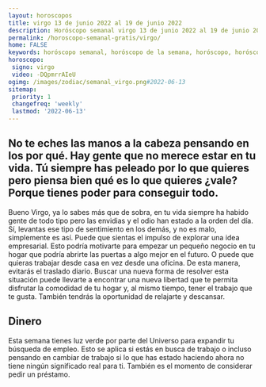 ```yaml
---
layout: horoscopos
title: virgo 13 de junio 2022 al 19 de junio 2022 
description: Horóscopo semanal virgo 13 de junio 2022 al 19 de junio 2022. No te eches las manos a la cabeza pensando en los por qué. Hay gente que no merece estar en tu vida. Tú siempre has peleado por lo que quieres pero piensa bien qué es lo que quieres ¿vale? Porque tienes poder para conseguir todo.
permalink: /horoscopo-semanal-gratis/virgo/
home: FALSE
keywords: horóscopo semanal, horóscopo de la semana, horóscopo, horóscopo gratis,horóscopos, horóscopo esperanza gracia, horoscopos virgo la semana, horóscopos gratis, Tarot, Astrologia, Zodíaco, virgo, horoscopo gratis, semanal
horoscopo:
 signo: virgo
 video: -DQpmrrAIeU
ogimg: /images/zodiac/semanal_virgo.png#2022-06-13
sitemap:
 priority: 1
 changefreq: 'weekly'
 lastmod: '2022-06-13'
---
```




## No te eches las manos a la cabeza pensando en los por qué. Hay gente que no merece estar en tu vida. Tú siempre has peleado por lo que quieres pero piensa bien qué es lo que quieres ¿vale? Porque tienes poder para conseguir todo.

Bueno Virgo, ya lo sabes más que de sobra, en tu vida siempre ha habido gente de todo tipo pero las envidias y el odio han estado a la orden del día. Sí, levantas ese tipo de sentimiento en los demás, y no es malo, simplemente es así.
Puede que sientas el impulso de explorar una idea empresarial. Esto podría motivarte para empezar un pequeño negocio en tu hogar que podría abrirte las puertas a algo mejor en el futuro. O puede que quieras trabajar desde casa en vez desde una oficina. De esta manera, evitarás el traslado diario. Buscar una nueva forma de resolver esta situación puede llevarte a encontrar una nueva libertad que te permita disfrutar la comodidad de tu hogar y, al mismo tiempo, tener el trabajo que te gusta. También tendrás la oportunidad de relajarte y descansar.

## Dinero

Esta semana tienes luz verde por parte del Universo para expandir tu búsqueda de empleo. Esto se aplica si estás en busca de trabajo o incluso pensando en cambiar de trabajo si lo que has estado haciendo ahora no tiene ningún significado real para ti. También es el momento de considerar pedir un préstamo.